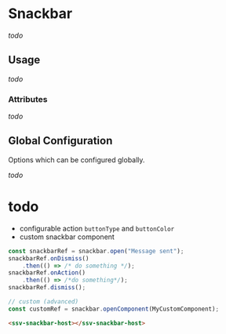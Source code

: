 # Snackbar
*todo*

## Usage

*todo*

### Attributes

*todo*

## Global Configuration
Options which can be configured globally.

*todo*


# todo
 - configurable action `buttonType` and `buttonColor`
 - custom snackbar component
 

```ts
const snackbarRef = snackbar.open("Message sent");
snackbarRef.onDismiss()
    .then(() => /* do something */);
snackbarRef.onAction()
    .then(() => /*do something*/);
snackbarRef.dismiss();

// custom (advanced)
const customRef = snackbar.openComponent(MyCustomComponent);
```

```html
<ssv-snackbar-host></ssv-snackbar-host>
```
